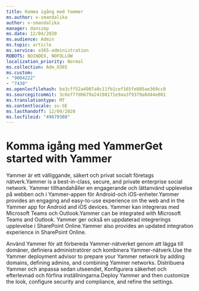 ```yaml
---
title: Komma igång med Yammer
ms.author: v-smandalika
author: v-smandalika
manager: dansimp
ms.date: 12/04/2020
ms.audience: Admin
ms.topic: article
ms.service: o365-administration
ROBOTS: NOINDEX, NOFOLLOW
localization_priority: Normal
ms.collection: Adm_O365
ms.custom:
- "9004222"
- "7430"
ms.openlocfilehash: ba3cff52a4907a0c11fb1cef165fe805ae369cc0
ms.sourcegitcommit: 3c6e777d6679a24108171e9aa3f9379a8d44e001
ms.translationtype: MT
ms.contentlocale: sv-SE
ms.lasthandoff: 12/09/2020
ms.locfileid: "49679308"
---
```

# <a name="get-started-with-yammer"></a><span data-ttu-id="42184-102">Komma igång med Yammer</span><span class="sxs-lookup"><span data-stu-id="42184-102">Get started with Yammer</span></span>

<span data-ttu-id="42184-103">Yammer är ett välliggande, säkert och privat socialt företags nätverk.</span><span class="sxs-lookup"><span data-stu-id="42184-103">Yammer is a best-in-class, secure, and private enterprise social network.</span></span> <span data-ttu-id="42184-104">Yammer tillhandahåller en engagerande och lättanvänd upplevelse på webben och i Yammer-appen för Android-och iOS-enheter.</span><span class="sxs-lookup"><span data-stu-id="42184-104">Yammer provides an engaging and easy-to-use experience on the web and in the Yammer app for Android and iOS devices.</span></span> <span data-ttu-id="42184-105">Yammer kan integreras med Microsoft Teams och Outlook.</span><span class="sxs-lookup"><span data-stu-id="42184-105">Yammer can be integrated with Microsoft Teams and Outlook.</span></span> <span data-ttu-id="42184-106">Yammer ger också en uppdaterad integrerings upplevelse i SharePoint Online.</span><span class="sxs-lookup"><span data-stu-id="42184-106">Yammer also provides an updated integration experience in SharePoint Online.</span></span>

<span data-ttu-id="42184-107">Använd Yammer för att förbereda Yammer-nätverket genom att lägga till domäner, definiera administratörer och kombinera Yammer-nätverk.</span><span class="sxs-lookup"><span data-stu-id="42184-107">Use the Yammer deployment advisor to prepare your Yammer network by adding domains, defining admins, and combining Yammer networks.</span></span> <span data-ttu-id="42184-108">Distribuera Yammer och anpassa sedan utseendet, Konfigurera säkerhet och efterlevnad och förfina inställningarna.</span><span class="sxs-lookup"><span data-stu-id="42184-108">Deploy Yammer and then customize the look, configure security and compliance, and refine the settings.</span></span>
